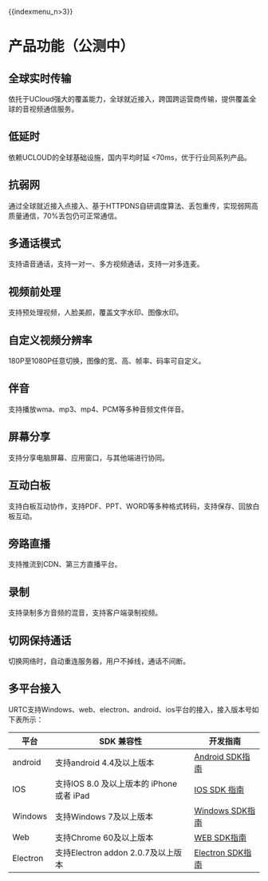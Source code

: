 {{indexmenu_n>3}}

# 产品功能（公测中）

## 全球实时传输

依托于UCloud强大的覆盖能力，全球就近接入，跨国跨运营商传输，提供覆盖全球的音视频通信服务。

## 低延时

依赖UCLOUD的全球基础设施，国内平均时延 <70ms，优于行业同系列产品。

## 抗弱网

通过全球就近接入点接入、基于HTTPDNS自研调度算法、丢包重传，实现弱网高质量通信，70%丢包仍可正常通信。

## 多通话模式

支持语音通话，支持一对一、多方视频通话，支持一对多连麦。

## 视频前处理

支持预处理视频，人脸美颜，覆盖文字水印、图像水印。

## 自定义视频分辨率

180P至1080P任意切换，图像的宽、高、帧率、码率可自定义。

## 伴音

支持播放wma、mp3、mp4、PCM等多种音频文件伴音。

## 屏幕分享

支持分享电脑屏幕、应用窗口，与其他端进行协同。

## 互动白板

支持白板互动协作，支持PDF、PPT、WORD等多种格式转码，支持保存、回放白板互动。

## 旁路直播

支持推流到CDN、第三方直播平台。

## 录制

支持录制多方音频的混音，支持客户端录制视频。

## 切网保持通话

切换网络时，自动重连服务器，用户不掉线，通话不间断。

## 多平台接入

URTC支持Windows、web、electron、android、ios平台的接入，接入版本号如下表所示：

|平台     | SDK 兼容性                             | 开发指南|
|--------|--------------------------------------|------------|
|android  | 支持android 4.4及以上版本              | [Android SDK指南](/sdk/android.md)  |
|IOS      | 支持IOS 8.0 及以上版本的 iPhone 或者 iPad | [IOS SDK 指南](/sdk/ios.md)  |
|Windows  | 支持Windows 7及以上版本                | [Windows SDK指南](/sdk/windows.md)  |
|Web      | 支持Chrome 60及以上版本                | [WEB SDK指南](/sdk/web.md)  |
|Electron | 支持Electron addon 2.0.7及以上版本     | [Electron SDK指南](/sdk/electron.md)  |
